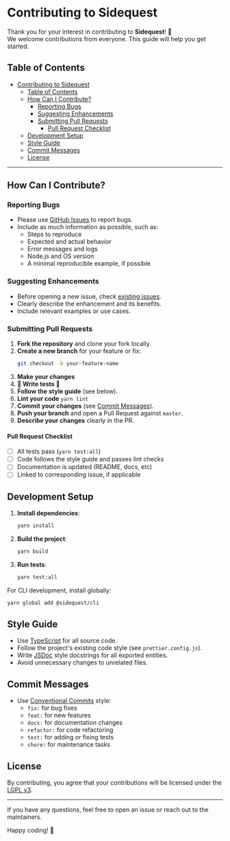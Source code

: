# Contributing to Sidequest

Thank you for your interest in contributing to **Sidequest**! 🎉  
We welcome contributions from everyone. This guide will help you get started.

## Table of Contents

- [Contributing to Sidequest](#contributing-to-sidequest)
  - [Table of Contents](#table-of-contents)
  - [How Can I Contribute?](#how-can-i-contribute)
    - [Reporting Bugs](#reporting-bugs)
    - [Suggesting Enhancements](#suggesting-enhancements)
    - [Submitting Pull Requests](#submitting-pull-requests)
      - [Pull Request Checklist](#pull-request-checklist)
  - [Development Setup](#development-setup)
  - [Style Guide](#style-guide)
  - [Commit Messages](#commit-messages)
  - [License](#license)

---

## How Can I Contribute?

### Reporting Bugs

- Please use [GitHub Issues](https://github.com/sidequestjs/sidequest/issues) to report bugs.
- Include as much information as possible, such as:
  - Steps to reproduce
  - Expected and actual behavior
  - Error messages and logs
  - Node.js and OS version
  - A minimal reproducible example, if possible

### Suggesting Enhancements

- Before opening a new issue, check [existing issues](https://github.com/sidequestjs/sidequest/issues).
- Clearly describe the enhancement and its benefits.
- Include relevant examples or use cases.

### Submitting Pull Requests

1. **Fork the repository** and clone your fork locally.
2. **Create a new branch** for your feature or fix:
   ```bash
   git checkout -b your-feature-name
   ```
3. **Make your changes**
4. **🚨 Write tests 🚨**
5. **Follow the style guide** (see below).
6. **Lint your code** `yarn lint`
7. **Commit your changes** (see [Commit Messages](#commit-messages)).
8. **Push your branch** and open a Pull Request against `master`.
9. **Describe your changes** clearly in the PR.

#### Pull Request Checklist

- [ ] All tests pass (`yarn test:all`)
- [ ] Code follows the style guide and passes lint checks
- [ ] Documentation is updated (README, docs, etc)
- [ ] Linked to corresponding issue, if applicable

## Development Setup

1. **Install dependencies**:

   ```bash
   yarn install
   ```

2. **Build the project**:

   ```bash
   yarn build
   ```

3. **Run tests**:

   ```bash
   yarn test:all
   ```

For CLI development, install globally:

```bash
yarn global add @sidequest/cli
```

## Style Guide

- Use [TypeScript](https://www.typescriptlang.org/) for all source code.
- Follow the project's existing code style (see `prettier.config.js`).
- Write [JSDoc](https://www.typescriptlang.org/doc/comments/) style docstrings for all exported entities.
- Avoid unnecessary changes to unrelated files.

## Commit Messages

- Use [Conventional Commits](https://www.conventionalcommits.org/) style:
  - `fix:` for bug fixes
  - `feat:` for new features
  - `docs:` for documentation changes
  - `refactor:` for code refactoring
  - `test:` for adding or fixing tests
  - `chore:` for maintenance tasks

## License

By contributing, you agree that your contributions will be licensed under the [LGPL v3](LICENSE.md).

---

If you have any questions, feel free to open an issue or reach out to the maintainers.

Happy coding! 🚀
